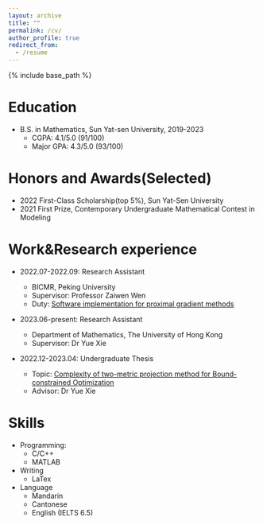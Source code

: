 ```yaml
---
layout: archive
title: ""
permalink: /cv/
author_profile: true
redirect_from:
  - /resume
---
```


{% include base_path %}

Education
======
* B.S. in Mathematics, Sun Yat-sen University, 2019-2023
  * CGPA: 4.1/5.0 (91/100)
  * Major GPA: 4.3/5.0 (93/100)

Honors and Awards(Selected)
======
* 2022 First-Class Scholarship(top 5%), Sun Yat-Sen University
* 2021 First Prize, Contemporary Undergraduate Mathematical Contest in Modeling

Work&Research experience
======
* 2022.07-2022.09: Research Assistant
  * BICMR, Peking University
  * Supervisor: Professor Zaiwen Wen
  * Duty: [Software implementation for proximal gradient methods](https://github.com/Hanju-Wu/OptSuite)

* 2023.06-present: Research Assistant
  * Department of Mathematics, The University of Hong Kong
  * Supervisor: Dr Yue Xie

* 2022.12-2023.04: Undergraduate Thesis
  * Topic: [Complexity of two-metric projection method for Bound-constrained Optimization](https://Hanju-Wu.github.io/files/slide.pdf)
  * Advisor: Dr Yue Xie

Skills
======
* Programming:
  * C/C++
  * MATLAB 
* Writing
  * LaTex
* Language
  * Mandarin
  * Cantonese
  * English (IELTS 6.5)
